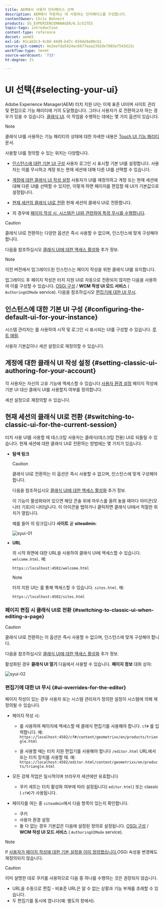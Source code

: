```yaml
---
title: AEM에서 사용자 인터페이스 선택
description: AEM에서 작동하는 데 사용하는 인터페이스를 구성합니다.
contentOwner: Chris Bohnert
products: SG_EXPERIENCEMANAGER/6.5/SITES
topic-tags: introduction
content-type: reference
docset: aem65
exl-id: 01cab3c3-4c0d-44d9-b47c-034de9a08cb1
source-git-commit: 4e2ee7da5424ac6677eaa2392de7803e7543d13c
workflow-type: tm+mt
source-wordcount: '733'
ht-degree: 1%

---
```


# UI 선택{#selecting-your-ui}

Adobe Experience Manager(AEM) 터치 지원 UI는 이제 표준 UI이며 사이트 관리 및 편집으로 기능 패리티에 거의 도달했습니다. 그러나 사용자가 로 전환하고자 하는 경우가 있을 수 있습니다. [클래식 UI](/help/sites-classic-ui-authoring/classicui.md). 이 작업을 수행하는 데에는 몇 가지 옵션이 있습니다.

>[!NOTE]
>
>클래식 UI를 사용하는 기능 패리티의 상태에 대한 자세한 내용은 [Touch UI 기능 패리티](/help/release-notes/touch-ui-features-status.md) 문서.

사용할 UI를 정의할 수 있는 위치는 다양합니다.

* [인스턴스에 대한 기본 UI 구성](#configuring-the-default-ui-for-your-instance)
사용자 로그인 시 표시할 기본 UI를 설정합니다. 사용자는 이를 무시하고 계정 또는 현재 세션에 대해 다른 UI를 선택할 수 있습니다.

* [계정에 대한 클래식 UI 작성 설정](/help/sites-authoring/select-ui.md#setting-classic-ui-authoring-for-your-account)
사용자가 UI를 재정의하고 계정 또는 현재 세션에 대해 다른 UI를 선택할 수 있지만, 이렇게 하면 페이지를 편집할 때 UI가 기본값으로 설정됩니다.

* [현재 세션의 클래식 UI로 전환](#switching-to-classic-ui-for-the-current-session)
현재 세션의 클래식 UI로 전환합니다.

* 의 경우에 [페이지 작성 시, 시스템은 UI와 관련하여 특정 무시를 수행합니다](#ui-overrides-for-the-editor).

>[!CAUTION]
>
>클래식 UI로 전환하는 다양한 옵션은 즉시 사용할 수 없으며, 인스턴스에 맞게 구성해야 합니다.
>
>다음을 참조하십시오 [클래식 UI에 대한 액세스 활성화](/help/sites-administering/enable-classic-ui.md) 추가 정보.

>[!NOTE]
>
>이전 버전에서 업그레이드된 인스턴스는 페이지 작성을 위한 클래식 UI를 유지합니다.
>
>업그레이드 후 페이지 작성은 터치 지원 UI로 자동으로 전환되지 않지만 다음을 사용하여 이를 구성할 수 있습니다. [OSGi 구성](/help/sites-deploying/configuring-osgi.md) / **WCM 작성 UI 모드 서비스** ( `AuthoringUIMode` service). 다음을 참조하십시오 [편집기에 대한 UI 무시](#ui-overrides-for-the-editor).

## 인스턴스에 대한 기본 UI 구성 {#configuring-the-default-ui-for-your-instance}

시스템 관리자는 를 사용하여 시작 및 로그인 시 표시되는 UI를 구성할 수 있습니다. [루트 매핑](/help/sites-deploying/osgi-configuration-settings.md#daycqrootmapping).

사용자 기본값이나 세션 설정으로 재정의할 수 있습니다.

## 계정에 대한 클래식 UI 작성 설정 {#setting-classic-ui-authoring-for-your-account}

각 사용자는 자신의 고유 기능에 액세스할 수 있습니다 [사용자 환경 설정](/help/sites-authoring/user-properties.md#userpreferences) 페이지 작성에 기본 UI 대신 클래식 UI를 사용할지 여부를 정의합니다.

세션 설정으로 재정의할 수 있습니다.

## 현재 세션의 클래식 UI로 전환 {#switching-to-classic-ui-for-the-current-session}

터치 사용 UI를 사용할 때 데스크탑 사용자는 클래식(데스크탑 전용) UI로 되돌릴 수 있습니다. 현재 세션에 대한 클래식 UI로 전환하는 방법에는 몇 가지가 있습니다.

* **탐색 링크**

  >[!CAUTION]
  >
  >클래식 UI로 전환하는 이 옵션은 즉시 사용할 수 없으며, 인스턴스에 맞게 구성해야 합니다.
  >
  >
  >다음을 참조하십시오 [클래식 UI에 대한 액세스 활성화](/help/sites-administering/enable-classic-ui.md) 추가 정보.

  이 기능이 활성화되어 있으면 해당 콘솔 위에 마우스를 올려 놓을 때마다 아이콘(모니터 기호)이 나타납니다. 이 아이콘을 탭하거나 클릭하면 클래식 UI에서 적절한 위치가 열립니다.

  예를 들어 의 링크입니다 **사이트** 끝 **siteadmin**:

  ![syui-01](assets/syui-01.png)

* **URL**

  의 시작 화면에 대한 URL을 사용하여 클래식 UI에 액세스할 수 있습니다. `welcome.html`. 예:

  `https://localhost:4502/welcome.html`

  >[!NOTE]
  >
  >터치 지원 UI는 를 통해 액세스할 수 있습니다. `sites.html`. 예:
  >
  >
  >`https://localhost:4502/sites.html`

### 페이지 편집 시 클래식 UI로 전환 {#switching-to-classic-ui-when-editing-a-page}

>[!CAUTION]
>
>클래식 UI로 전환하는 이 옵션은 즉시 사용할 수 없으며, 인스턴스에 맞게 구성해야 합니다.
>
>다음을 참조하십시오 [클래식 UI에 대한 액세스 활성화](/help/sites-administering/enable-classic-ui.md) 추가 정보.

활성화된 경우 **클래식 UI 열기** 다음에서 사용할 수 있습니다. **페이지 정보** 대화 상자:

![syui-02](assets/syui-02.png)

### 편집기에 대한 UI 무시 {#ui-overrides-for-the-editor}

페이지 작성이 있는 경우 사용자 또는 시스템 관리자가 정의한 설정이 시스템에 의해 재정의될 수 있습니다.

* 페이지 작성 시:

   * 를 사용하여 페이지에 액세스할 때 클래식 편집기를 사용해야 합니다. `cf#` 를 입력합니다. 예:
     `https://localhost:4502/cf#/content/geometrixx/en/products/triangle.html`

   * 을 사용할 때는 터치 지원 편집기를 사용해야 합니다 `/editor.html` URL에서 또는 터치 장치를 사용할 때. 예:
     `https://localhost:4502/editor.html/content/geometrixx/en/products/triangle.html`

* 모든 강제 작업은 일시적이며 브라우저 세션에만 유효합니다

   * 쿠키 세트는 터치 활성화 여부에 따라 설정됩니다( `editor.html`) 또는 classic ( `cf#`)가 사용됩니다.

* 페이지를 여는 중 `siteadmin`에서 다음 항목이 있는지 확인합니다.

   * 쿠키
   * 사용자 환경 설정
   * 둘 다 없는 경우 기본값은 다음에 설정된 정의로 설정됩니다. [OSGi 구성](/help/sites-deploying/configuring-osgi.md) / **WCM 작성 UI 모드 서비스** ( `AuthoringUIMode` service).

>[!NOTE]
>
>If [사용자가 페이지 작성에 대한 기본 설정을 이미 정의했습니다.](#settingthedefaultauthoringuiforyouraccount)OSGi 속성을 변경해도 재정의되지 않습니다.

>[!CAUTION]
>
>이미 설명한 대로 쿠키를 사용하므로 다음 중 하나를 수행하는 것은 권장되지 않습니다.
>
>* URL을 수동으로 편집 - 비표준 URL은 알 수 없는 상황과 기능 부재를 초래할 수 있습니다.
>* 두 편집기를 동시에 엽니다(예: 별도의 창에서).
